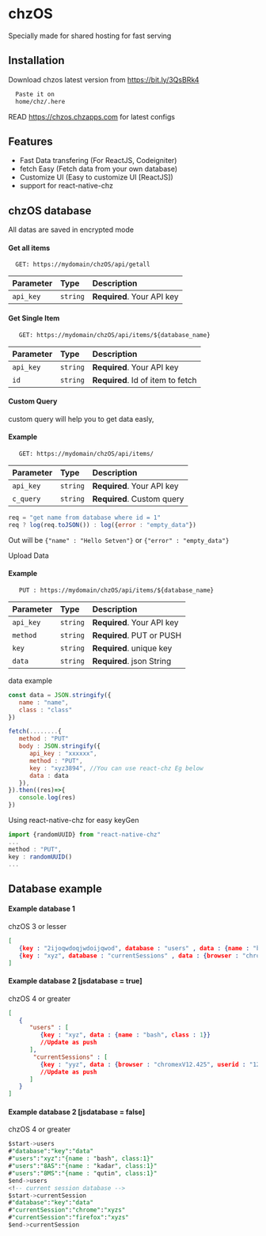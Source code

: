 
# chzOS
Specially made for shared hosting for fast serving




## Installation

Download chzos latest version from https://bit.ly/3QsBRk4

```bash
  Paste it on 
  home/chz/.here
```
READ https://chzos.chzapps.com for latest configs


## Features

- Fast Data transfering (For ReactJS, Codeigniter)
- fetch Easy (Fetch data from your own database)
- Customize UI (Easy to customize UI [ReactJS])
- support for react-native-chz


## chzOS database

All datas are saved in encrypted mode

#### Get all items

```http
  GET: https://mydomain/chzOS/api/getall
```

| Parameter | Type     | Description                |
| :-------- | :------- | :------------------------- |
| `api_key` | `string` | **Required**. Your API key |

#### Get Single Item

```http
   GET: https://mydomain/chzOS/api/items/${database_name}
```

| Parameter | Type     | Description                       |
| :-------- | :------- | :-------------------------------- |
| `api_key` | `string` | **Required**. Your API key |
| `id`      | `string` | **Required**. Id of item to fetch |

#### Custom Query

custom query will help you to get data easly,

#### Example

```http
   GET: https://mydomain/chzOS/api/items/
```

| Parameter | Type     | Description                       |
| :-------- | :------- | :-------------------------------- |
| `api_key` | `string` | **Required**. Your API key |
| `c_query` | `string` | **Required**. Custom query |

```js
req = "get name from database where id = 1"
req ? log(req.toJSON()) : log({error : "empty_data"})

```
Out will be `{"name" : "Hello Setven"}` or `{"error" : "empty_data"}`

Upload Data 

#### Example

```http
   PUT : https://mydomain/chzOS/api/items/${database_name}
```

| Parameter | Type     | Description                       |
| :-------- | :------- | :-------------------------------- |
| `api_key` | `string` | **Required**. Your API key |
| `method`  | `string` | **Required**. PUT or PUSH |
| `key`     | `string` | **Required**. unique key |
| `data`    | `string` | **Required**. json String |

data example

```js
const data = JSON.stringify({
   name : "name",
   class : "class"
})

fetch(........{
   method : "PUT"
   body : JSON.stringify({
      api_key : "xxxxxx",
      method : "PUT",
      key : "xyz3894", //You can use react-chz Eg below
      data : data
   }),
}).then((res)=>{
   console.log(res)
})

```
Using react-native-chz for easy keyGen

```js
import {randomUUID} from "react-native-chz"
...
method : "PUT",
key : randomUUID()
...

```
## Database example
#### Example database 1
chzOS 3 or lesser
```json
[
   {key : "2ijoqwdoqjwdoijqwod", database : "users" , data : {name : "bash", class : "1"} },
   {key : "xyz", database : "currentSessions" , data : {browser : "chrome", userid : "eu8ejSUejd"} }
]
```
#### Example database 2 [jsdatabase = true]
chzOS 4 or greater
```json
[
   {
      "users" : [
         {key : "xyz", data : {name : "bash", class : 1}}
         //Update as push
      ],
       "currentSessions" : [
         {key : "yyz", data : {browser : "chromexV12.425", userid : "125"}}
         //Update as push
      ]
   }
]
```
#### Example database 2 [jsdatabase = false]
chzOS 4 or greater
```sql
$start->users
#"database":"key":"data"
#"users":"xyz":"{name : "bash", class:1}"
#"users":"8AS":"{name : "kadar", class:1}"
#"users":"8MS":"{name : "qutin", class:1}"
$end->users
<!-- current session database -->
$start->currentSession
#"database":"key":"data"
#"currentSession":"chrome":"xyzs"
#"currentSession":"firefox":"xyzs"
$end->currentSession
```
